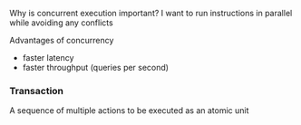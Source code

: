 
Why is concurrent execution important?
	I want to run instructions in parallel while avoiding any conflicts

Advantages of concurrency
- faster latency
- faster throughput (queries per second)

### Transaction
A sequence of multiple actions to be executed as an atomic unit

